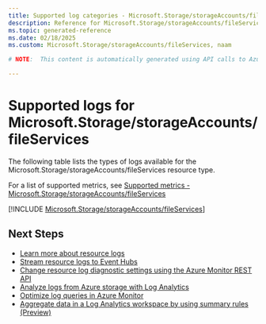 ```yaml
---
title: Supported log categories - Microsoft.Storage/storageAccounts/fileServices
description: Reference for Microsoft.Storage/storageAccounts/fileServices in Azure Monitor Logs.
ms.topic: generated-reference
ms.date: 02/18/2025
ms.custom: Microsoft.Storage/storageAccounts/fileServices, naam

# NOTE:  This content is automatically generated using API calls to Azure. Any edits made on these files will be overwritten in the next run of the script. 

---
```





# Supported logs for Microsoft.Storage/storageAccounts/fileServices  
The following table lists the types of logs available for the Microsoft.Storage/storageAccounts/fileServices resource type.
  
  
  
For a list of supported metrics, see [Supported metrics - Microsoft.Storage/storageAccounts/fileServices](../supported-metrics/microsoft-storage-storageaccounts-fileservices-metrics.md)  
  

  
[!INCLUDE [Microsoft.Storage/storageAccounts/fileServices](~/reusable-content/ce-skilling/azure/includes/azure-monitor/reference/logs/microsoft-storage-storageaccounts-fileservices-logs-include.md)]  
  

## Next Steps

* [Learn more about resource logs](/azure/azure-monitor/essentials/platform-logs-overview)
* [Stream resource logs to Event Hubs](/azure/azure-monitor/essentials/resource-logs#send-to-azure-event-hubs)
* [Change resource log diagnostic settings using the Azure Monitor REST API](/rest/api/monitor/diagnosticsettings)
* [Analyze logs from Azure storage with Log Analytics](/azure/azure-monitor/essentials/resource-logs#send-to-log-analytics-workspace)
* [Optimize log queries in Azure Monitor](/azure/azure-monitor/logs/query-optimization)
* [Aggregate data in a Log Analytics workspace by using summary rules (Preview)](/azure/azure-monitor/logs/summary-rules)